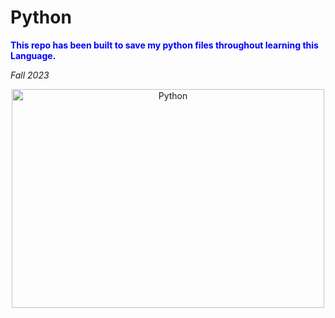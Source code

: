 # Python 
<font color = "blue"><b> This repo has been built to save my python files throughout learning this Language.</b></font> 

<i> Fall 2023 </i>

<center>
<img src="https://cdn.dribbble.com/users/1103017/screenshots/4307976/ad-01-.jpg?resize=800x600&vertical=center" alt="Python" width="500" height="350">
</center>

